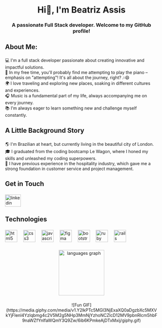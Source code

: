<h1 align="center">Hi👋, I'm Beatriz Assis</h1>

###

<h3 align="center">A passionate Full Stack developer. Welcome to my GitHub profile!</h3>

###

<h2 align="left">About Me:</h2>

###

<p align="left">💻 I'm a full stack developer passionate about creating innovative and impactful solutions.<br>🎹 In my free time, you'll probably find me attempting to play the piano – emphasis on "attempting"! It's all about the journey, right? 🎶😄<br>🌍 I love traveling and exploring new places, soaking in different cultures and experiences.<br>🎧 Music is a fundamental part of my life, always accompanying me on every journey.<br>📚 I'm always eager to learn something new and challenge myself constantly.</p>

###

<h2 align="left">A Little Background Story</h2>

###

<p align="left">🌎 I'm Brazilian at heart, but currently living in the beautiful city of London.<br>🎓 I graduated from the coding bootcamp Le Wagon, where I honed my skills and unleashed my coding superpowers.<br>🏨 I have previous experience in the hospitality industry, which gave me a strong foundation in customer service and project management.</p>

###

<h2 align="left">Get in Touch</h2>

###

<div align="left">
  <a href="linkedin.com/beatrizeassis" target="_blank">
    <img src="https://raw.githubusercontent.com/maurodesouza/profile-readme-generator/master/src/assets/icons/social/linkedin/default.svg" width="52" height="40" alt="linkedin logo"  />
  </a>
</div>

###

<h2 align="left">Technologies</h2>

###

<div align="left">
  <img src="https://cdn.jsdelivr.net/gh/devicons/devicon/icons/html5/html5-original.svg" height="40" alt="html5 logo"  />
  <img width="12" />
  <img src="https://cdn.jsdelivr.net/gh/devicons/devicon/icons/css3/css3-original.svg" height="40" alt="css3 logo"  />
  <img width="12" />
  <img src="https://cdn.jsdelivr.net/gh/devicons/devicon/icons/javascript/javascript-original.svg" height="40" alt="javascript logo"  />
  <img width="12" />
  <img src="https://cdn.jsdelivr.net/gh/devicons/devicon/icons/figma/figma-original.svg" height="40" alt="figma logo"  />
  <img width="12" />
  <img src="https://cdn.jsdelivr.net/gh/devicons/devicon/icons/bootstrap/bootstrap-original.svg" height="40" alt="bootstrap logo"  />
  <img width="12" />
  <img src="https://cdn.jsdelivr.net/gh/devicons/devicon/icons/ruby/ruby-original.svg" height="40" alt="ruby logo"  />
  <img width="12" />
  <img src="https://cdn.jsdelivr.net/gh/devicons/devicon/icons/rails/rails-original-wordmark.svg" height="40" alt="rails logo"  />
</div>

###

<div align="center">
  <img src="https://github-readme-stats.vercel.app/api/top-langs?username=beatrizeassis&locale=en&hide_title=false&layout=compact&card_width=320&langs_count=5&theme=dracula&hide_border=false&order=2" height="150" alt="languages graph"  />
</div>

###

<center>
  ![Fun GIF](https://media.giphy.com/media/v1.Y2lkPTc5MGI3NjExaXQ0aDgzbXc5MXVkYjFlenl4Yzlqbmg4c2V5M2g5NHp3MmNjYzhoNCZlcD12MV9pbnRlcm5hbF9naWZfYnlfaWQmY3Q9Zw/6ib6KPmkeAjDTxMxij/giphy.gif)
</center>

